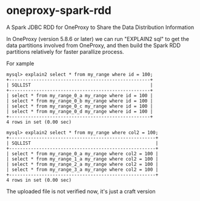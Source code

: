 # oneproxy-spark-rdd
A Spark JDBC RDD for OneProxy to Share the Data Distribution Information

In OneProxy (version 5.8.6 or later) we can run "EXPLAIN2 sql" to get the data partitions involved from OneProxy, and then build the Spark RDD partitions relatively for faster parallize process.

For xample

    mysql> explain2 select * from my_range where id = 100;
    +----------------------------------------------------+
    | SQLLIST                                            |
    +----------------------------------------------------+
    | select * from my_range_0_a my_range where id = 100 |
    | select * from my_range_0_b my_range where id = 100 |
    | select * from my_range_0_c my_range where id = 100 |
    | select * from my_range_0_d my_range where id = 100 |
    +----------------------------------------------------+
    4 rows in set (0.00 sec)

    mysql> explain2 select * from my_range where col2 = 100;
    +------------------------------------------------------+
    | SQLLIST                                              |
    +------------------------------------------------------+
    | select * from my_range_0_a my_range where col2 = 100 |
    | select * from my_range_1_a my_range where col2 = 100 |
    | select * from my_range_2_a my_range where col2 = 100 |
    | select * from my_range_3_a my_range where col2 = 100 |
    +------------------------------------------------------+
    4 rows in set (0.00 sec)
    
  The uploaded file is not verified now, it's just a craft version
